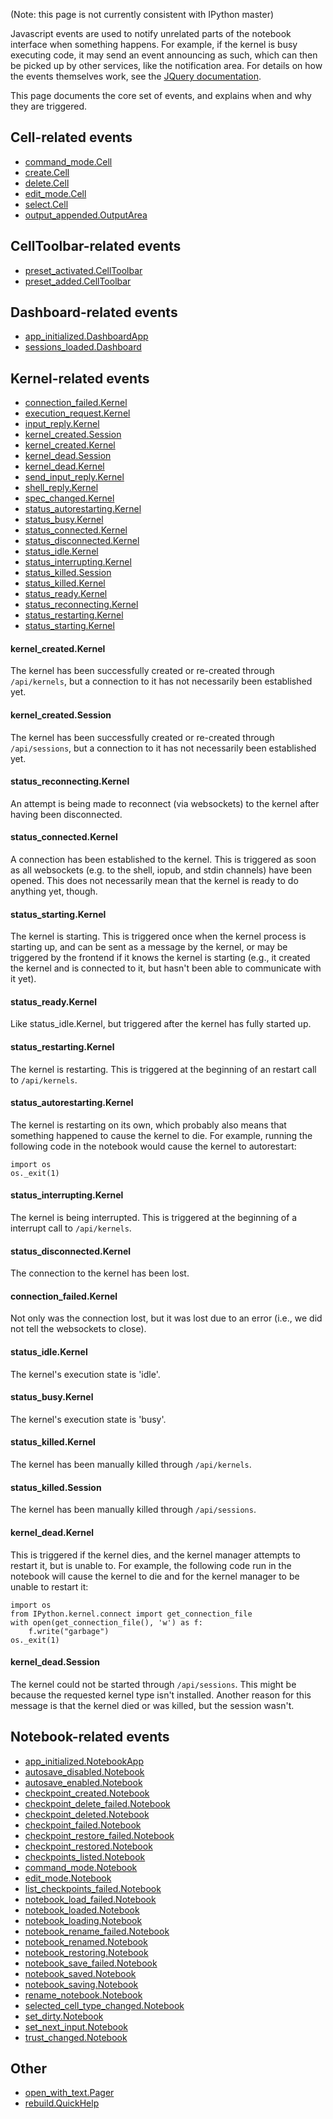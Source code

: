 (Note: this page is not currently consistent with IPython master)

Javascript events are used to notify unrelated parts of the notebook interface when something happens. For example, if the kernel is busy executing code, it may send an event announcing as such, which can then be picked up by other services, like the notification area. For details on how the events themselves work, see the [JQuery documentation](http://api.jquery.com/on/).

This page documents the core set of events, and explains when and why they are triggered.

## Cell-related events

* [command_mode.Cell](#command_modecell)
* [create.Cell](#createcell)
* [delete.Cell](#deletecell)
* [edit_mode.Cell](#edit_modecell)
* [select.Cell](#selectcell)
* [output_appended.OutputArea](#output_appendedoutputarea)

## CellToolbar-related events

* [preset_activated.CellToolbar](#preset_activatedcelltoolbar)
* [preset_added.CellToolbar](#preset_addedcelltoolbar)

## Dashboard-related events

* [app_initialized.DashboardApp](#app_initializeddashboardapp)
* [sessions_loaded.Dashboard](#sessions_loadeddashboard)

## Kernel-related events

* [connection_failed.Kernel](#connection_failedkernel)
* [execution_request.Kernel](#execution_requestkernel)
* [input_reply.Kernel](#input_replykernel)
* [kernel_created.Session](#kernel_createdsession)
* [kernel_created.Kernel](#kernel_createdkernel)
* [kernel_dead.Session](#kernel_deadsession)
* [kernel_dead.Kernel](#kernel_deadkernel)
* [send_input_reply.Kernel](#send_input_replykernel)
* [shell_reply.Kernel](#shell_replykernel)
* [spec_changed.Kernel](#spec_changedkernel)
* [status_autorestarting.Kernel](#status_autorestartingkernel)
* [status_busy.Kernel](#status_busykernel)
* [status_connected.Kernel](#status_connectedkernel)
* [status_disconnected.Kernel](#status_disconnectedkernel)
* [status_idle.Kernel](#status_idlekernel)
* [status_interrupting.Kernel](#status_interruptingkernel)
* [status_killed.Session](#status_killedsession)
* [status_killed.Kernel](#status_killedkernel)
* [status_ready.Kernel](#status_readykernel)
* [status_reconnecting.Kernel](#status_reconnectingkernel)
* [status_restarting.Kernel](#status_restartingkernel)
* [status_starting.Kernel](#status_startingkernel)

#### kernel_created.Kernel

The kernel has been successfully created or re-created through `/api/kernels`, but a connection to it has not necessarily been established yet.

#### kernel_created.Session

The kernel has been successfully created or re-created through `/api/sessions`, but a connection to it has not necessarily been established yet.

#### status_reconnecting.Kernel

An attempt is being made to reconnect (via websockets) to the kernel after having been disconnected.

#### status_connected.Kernel

A connection has been established to the kernel. This is triggered as soon as all websockets (e.g. to the shell, iopub, and stdin channels) have been opened. This does not necessarily mean that the kernel is ready to do anything yet, though.

#### status_starting.Kernel

The kernel is starting. This is triggered once when the kernel process is starting up, and can be sent as a message by the kernel, or may be triggered by the frontend if it knows the kernel is starting (e.g., it created the kernel and is connected to it, but hasn't been able to communicate with it yet).

#### status_ready.Kernel

Like status_idle.Kernel, but triggered after the kernel has fully started up.

#### status_restarting.Kernel

The kernel is restarting. This is triggered at the beginning of an restart call to `/api/kernels`.

#### status_autorestarting.Kernel

The kernel is restarting on its own, which probably also means that something happened to cause the kernel to die. For example, running the following code in the notebook would cause the kernel to autorestart:

```
import os
os._exit(1)
```

#### status_interrupting.Kernel

The kernel is being interrupted. This is triggered at the beginning of a interrupt call to `/api/kernels`.

#### status_disconnected.Kernel

The connection to the kernel has been lost.

#### connection_failed.Kernel

Not only was the connection lost, but it was lost due to an error (i.e., we did not tell the websockets to close).

#### status_idle.Kernel

The kernel's execution state is 'idle'.

#### status_busy.Kernel

The kernel's execution state is 'busy'.

#### status_killed.Kernel

The kernel has been manually killed through `/api/kernels`.

#### status_killed.Session

The kernel has been manually killed through `/api/sessions`.

#### kernel_dead.Kernel

This is triggered if the kernel dies, and the kernel manager attempts to restart it, but is unable to. For example, the following code run in the notebook will cause the kernel to die and for the kernel manager to be unable to restart it:

```
import os
from IPython.kernel.connect import get_connection_file
with open(get_connection_file(), 'w') as f:
    f.write("garbage")
os._exit(1)
```

#### kernel_dead.Session

The kernel could not be started through `/api/sessions`. This might be because the requested kernel type isn't installed. Another reason for this message is that the kernel died or was killed, but the session wasn't.

## Notebook-related events

* [app_initialized.NotebookApp](#app_initializednotebookapp)
* [autosave_disabled.Notebook](#autosave_disablednotebook)
* [autosave_enabled.Notebook](#autosave_enablednotebook)
* [checkpoint_created.Notebook](#checkpoint_creatednotebook)
* [checkpoint_delete_failed.Notebook](#checkpoint_delete_failednotebook)
* [checkpoint_deleted.Notebook](#checkpoint_deletednotebook)
* [checkpoint_failed.Notebook](#checkpoint_failednotebook)
* [checkpoint_restore_failed.Notebook](#checkpoint_restore_failednotebook)
* [checkpoint_restored.Notebook](#checkpoint_restorednotebook)
* [checkpoints_listed.Notebook](#checkpoints_listednotebook)
* [command_mode.Notebook](#command_modenotebook)
* [edit_mode.Notebook](#edit_modenotebook)
* [list_checkpoints_failed.Notebook](#list_checkpoints_failednotebook)
* [notebook_load_failed.Notebook](#notebook_load_failednotebook)
* [notebook_loaded.Notebook](#notebook_loadednotebook)
* [notebook_loading.Notebook](#notebook_loadingnotebook)
* [notebook_rename_failed.Notebook](#notebook_rename_failednotebook)
* [notebook_renamed.Notebook](#notebook_renamednotebook)
* [notebook_restoring.Notebook](#notebook_restoringnotebook)
* [notebook_save_failed.Notebook](#notebook_save_failednotebook)
* [notebook_saved.Notebook](#notebook_savednotebook)
* [notebook_saving.Notebook](#notebook_savingnotebook)
* [rename_notebook.Notebook](#rename_notebooknotebook)
* [selected_cell_type_changed.Notebook](#selected_cell_type_changednotebook)
* [set_dirty.Notebook](#set_dirtynotebook)
* [set_next_input.Notebook](#set_next_inputnotebook)
* [trust_changed.Notebook](#trust_changednotebook)

## Other

* [open_with_text.Pager](#open_with_textpager)
* [rebuild.QuickHelp](#rebuildquickhelp)
